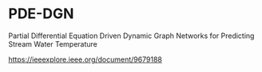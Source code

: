 # PDE-DGN
Partial Differential Equation Driven Dynamic Graph Networks for Predicting Stream Water Temperature

https://ieeexplore.ieee.org/document/9679188
